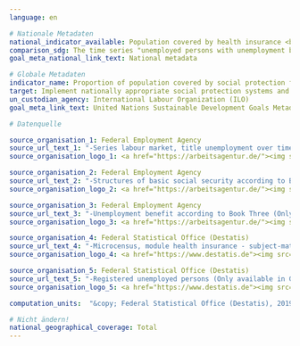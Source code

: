 ```yaml
---
language: en

# Nationale Metadaten
national_indicator_available: Population covered by health insurance <br> Unemployed persons with unemployment benefits
comparison_sdg: The time series "unemployed persons with unemployment benefits" provides additional information and is not compliant with the (sub)-indicators described in the international metadata description of ILO. The time series "population covered by health insurance" provides additional information.
goal_meta_national_link_text: National metadata

# Globale Metadaten
indicator_name: Proportion of population covered by social protection floors/systems, by sex, distinguishing children, unemployed persons, older persons, persons with disabilities, pregnant women, newborns, work-injury victims and the poor and the vulnerable
target: Implement nationally appropriate social protection systems and measures for all, including floors, and by 2030 achieve substantial coverage of the poor and the vulnerable
un_custodian_agency: International Labour Organization (ILO)
goal_meta_link_text: United Nations Sustainable Development Goals Metadata

# Datenquelle

source_organisation_1: Federal Employment Agency
source_url_text_1: "-Series labour market, title unemployment over time, table 2.6.1 (Only available in German)"
source_organisation_logo_1: <a href="https://arbeitsagentur.de/"><img src="https://g205sdgs.github.io/sdg-indicators/public/LogosEn/ba.png" alt="Logo Bundesagentur für Arbeit" /></a>

source_organisation_2: Federal Employment Agency
source_url_text_2: "-Structures of basic social security according to Book Two (Only available in German)"
source_organisation_logo_2: <a href="https://arbeitsagentur.de/"><img src="https://g205sdgs.github.io/sdg-indicators/public/LogosEn/ba.png" alt="Logo Bundesagentur für Arbeit" /></a>

source_organisation_3: Federal Employment Agency
source_url_text_3: "-Unemployment benefit according to Book Three (Only available in German)"
source_organisation_logo_3: <a href="https://arbeitsagentur.de/"><img src="https://g205sdgs.github.io/sdg-indicators/public/LogosEn/ba.png" alt="Logo Bundesagentur für Arbeit" /></a>

source_organisation_4: Federal Statistical Office (Destatis)
source_url_text_4: "-Microcensus, module health insurance - subject-matter series 13, series 1.1 (Only available in German)"
source_organisation_logo_4: <a href="https://www.destatis.de"><img src="https://g205sdgs.github.io/sdg-indicators/public/LogosEn/destatis.png" alt="Logo Destatis" /></a>

source_organisation_5: Federal Statistical Office (Destatis)
source_url_text_5: "-Registered unemployed persons (Only available in German)"
source_organisation_logo_5: <a href="https://www.destatis.de"><img src="https://g205sdgs.github.io/sdg-indicators/public/LogosEn/destatis.png" alt="Logo Destatis" /></a>

computation_units:  "&copy; Federal Statistical Office (Destatis), 2019"

# Nicht ändern!
national_geographical_coverage: Total
---
```

